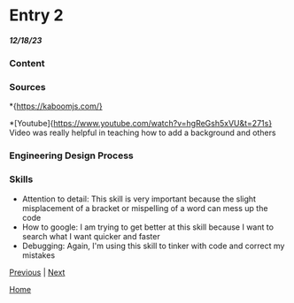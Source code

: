 # Entry 2
##### 12/18/23

### Content


### Sources
*{https://kaboomjs.com/}


*[Youtube]{https://www.youtube.com/watch?v=hgReGsh5xVU&t=271s}
Video was really helpful in teaching how to add a background and others

 ### Engineering Design Process
    


 ### Skills

* Attention to detail: This skill is very important because the slight misplacement of a bracket or mispelling of a word can mess up the code
* How to google: I am trying to get better at this skill because I want to search what I want quicker and faster
* Debugging: Again, I'm using this skill to tinker with code and correct my mistakes


[Previous](entry01.md) | [Next](entry03.md)

[Home](../README.md)
